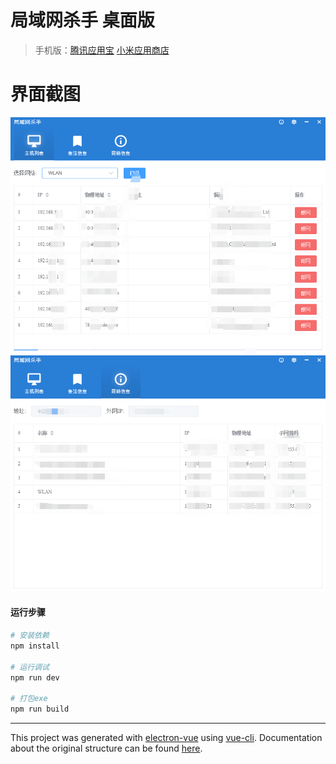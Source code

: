 # 局域网杀手 桌面版

> 手机版：[腾讯应用宝](https://android.myapp.com/myapp/detail.htm?apkName=com.liyang.lankiller) [小米应用商店](http://app.mi.com/details?id=com.liyang.lankiller)

# 界面截图

![Image](/screenshot/1.png)
![Image](/screenshot/2.png)

#### 运行步骤

``` bash
# 安装依赖
npm install

# 运行调试
npm run dev

# 打包exe
npm run build


```

---

This project was generated with [electron-vue](https://github.com/SimulatedGREG/electron-vue) using [vue-cli](https://github.com/vuejs/vue-cli). Documentation about the original structure can be found [here](https://simulatedgreg.gitbooks.io/electron-vue/content/index.html).
